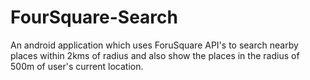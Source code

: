# FourSquare-Search
An android application which uses ForuSquare API's to search nearby places within 2kms of radius and also show the places in the radius of 500m of user's current location.

